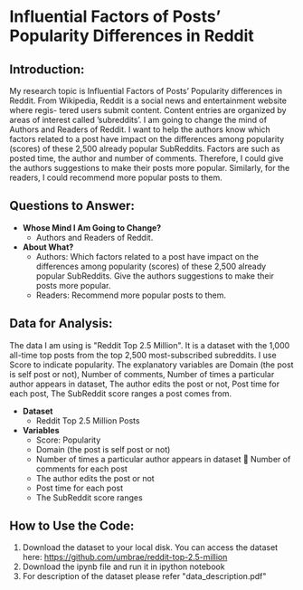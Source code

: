 Influential Factors of Posts’ Popularity Differences in Reddit
=======

Introduction:
----
My research topic is Influential Factors of Posts’ Popularity differences in Reddit. From Wikipedia, Reddit is a social news and entertainment website where regis- tered users submit content. Content entries are organized by areas of interest called ’subreddits’. I am going to change the mind of Authors and Readers of Reddit. I want to help the authors know which factors related to a post have impact on the differences among popularity (scores) of these 2,500 already popular SubReddits. Factors are such as posted time, the author and number of comments. Therefore, I could give the authors suggestions to make their posts more popular. Similarly, for the readers, I could recommend more popular posts to them.

Questions to Answer:
----
* <strong>Whose Mind I Am Going to Change? </strong>
    - Authors and Readers of Reddit.
* <strong>About What? </strong>
    - Authors: Which factors related to a post have impact on the differences among popularity (scores) of these 2,500 already popular SubReddits. Give the authors suggestions to make their posts more popular.
    - Readers: Recommend more popular posts to them. 

Data for Analysis:
----
The data I am using is "Reddit Top 2.5 Million". It is a dataset with the 1,000 all-time top posts from the top 2,500 most-subscribed subreddits. I use Score to indicate popularity. The explanatory variables are Domain (the post is self post or not), Number of comments, Number of times a particular author appears in dataset, The author edits the post or not, Post time for each post, The SubReddit score ranges a post comes from.

* <strong>Dataset</strong>
    - Reddit Top 2.5 Million Posts
* <strong>Variables</strong>
    - Score: Popularity
    - Domain (the post is self post or not)
    - Number of times a particular author appears in dataset  Number of comments for each post
    - The author edits the post or not
    - Post time for each post
    - The SubReddit score ranges

How to Use the Code:
----
1. Download the dataset to your local disk. You can access the dataset here: https://github.com/umbrae/reddit-top-2.5-million
2. Download the ipynb file and run it in ipython notebook
3. For description of the dataset please refer "data_description.pdf"
